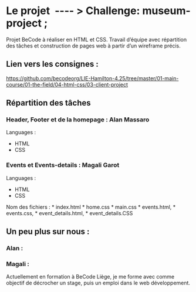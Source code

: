 # Le projet  ---- > Challenge: museum-project ;

Projet BeCode à réaliser en HTML et CSS. 
Travail d’équipe avec répartition des tâches et construction de pages web à partir d’un wireframe précis.

## Lien vers les consignes :
https://github.com/becodeorg/LIE-Hamilton-4.25/tree/master/01-main-course/01-the-field/04-html-css/03-client-project

## Répartition des tâches

### Header, Footer et de la homepage : Alan Massaro 
Languages : 
* HTML
* CSS

### Events et Events-details : Magali Garot 
Languages : 
* HTML
* CSS

Nom des fichiers : 
    * index.html
    * home.css
    * main.css
    * events.html, 
    * events.css, 
    * event_details.html, 
    * event_details.CSS


## Un peu plus sur nous :

### Alan :

### Magali :
Actuellement en formation à BeCode Liège, je me forme avec comme objectif de décrocher un stage, puis un emploi dans le web développement. 

